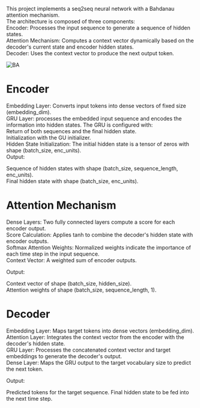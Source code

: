 This project implements a seq2seq neural network with a Bahdanau attention mechanism.  
The architecture is composed of three components:  
Encoder: Processes the input sequence to generate a sequence of hidden states.  
Attention Mechanism: Computes a context vector dynamically based on the decoder's current state and encoder hidden states.  
Decoder: Uses the context vector to produce the next output token.  

![BA](rm/ba.png)

# Encoder  
Embedding Layer: Converts input tokens into dense vectors of fixed size (embedding_dim).  
GRU Layer: processes the embedded input sequence and encodes the information into hidden states. The GRU is configured with:  
Return of both sequences and the final hidden state.  
Initialization with the GU initializer.  
Hidden State Initialization: The initial hidden state is a tensor of zeros with shape (batch_size, enc_units).  
Output:  

Sequence of hidden states with shape (batch_size, sequence_length, enc_units).  
Final hidden state with shape (batch_size, enc_units).  

# Attention Mechanism  

Dense Layers: Two fully connected layers compute a score for each encoder output.  
Score Calculation: Applies tanh to combine the decoder's hidden state with encoder outputs.  
Softmax Attention Weights: Normalized weights indicate the importance of each time step in the input sequence.  
Context Vector: A weighted sum of encoder outputs.  
  
Output:  

Context vector of shape (batch_size, hidden_size).  
Attention weights of shape (batch_size, sequence_length, 1).  

# Decoder  
Embedding Layer: Maps target tokens into dense vectors (embedding_dim).  
Attention Layer: Integrates the context vector from the encoder with the decoder's hidden state.  
GRU Layer: Processes the concatenated context vector and target embeddings to generate the decoder's output.  
Dense Layer: Maps the GRU output to the target vocabulary size to predict the next token.
  
Output:

Predicted tokens for the target sequence.
Final hidden state to be fed into the next time step.

